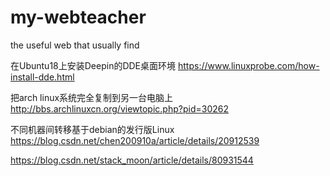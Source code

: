 # my-webteacher
the useful web that usually find

在Ubuntu18上安装Deepin的DDE桌面环境
https://www.linuxprobe.com/how-install-dde.html

把arch linux系统完全复制到另一台电脑上
http://bbs.archlinuxcn.org/viewtopic.php?pid=30262

不同机器间转移基于debian的发行版Linux
https://blog.csdn.net/chen200910a/article/details/20912539

https://blog.csdn.net/stack_moon/article/details/80931544
